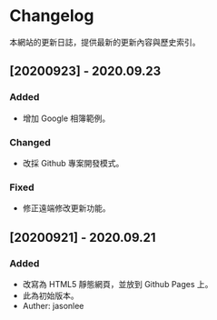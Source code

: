 <meta charset="utf-8" />

# Changelog

本網站的更新日誌，提供最新的更新內容與歷史索引。

## [20200923] - 2020.09.23
### Added
- 增加 Google 相簿範例。

### Changed
- 改採 Github 專案開發模式。

### Fixed
- 修正遠端修改更新功能。

## [20200921] - 2020.09.21
### Added
- 改寫為 HTML5 靜態網頁，並放到 Github Pages 上。
- 此為初始版本。
- Auther: jasonlee

